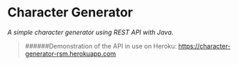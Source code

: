 # Character Generator
_A simple character generator using REST API with Java._
 
>######Demonstration of the API in use on Heroku: https://character-generator-rsm.herokuapp.com
